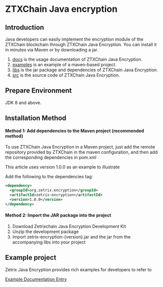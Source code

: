 # ZTXChain Java encryption

## Introduction
Java developers can easily implement the encryption module of the ZTXChain blockchain through ZTXChain Java Encryption. You can install it in minutes via Maven or by downloading a jar.

1. [docs](/docs) is the usage documentation of ZTXChain Java Encryption.
2. [examples](/examples) is an example of a maven-based project.
3. [libs](/libs)  is the jar package and dependencies of ZTXChain Java Encryption.
4. [src](/src) is the source code of ZTXChain Java Encryption.

## Prepare Environment

JDK 8 and above.

## Installation Method

#### Method 1: Add dependencies to the Maven project (recommended method)
To use ZTXChain Java Encryption in a Maven project, just add the remote repository provided by ZTXChain in the maven configuration, and then add the corresponding dependencies in pom.xml

This article uses version 1.0.0 as an example to illustrate

Add the following to the dependencies tag:
``` xml
<dependency>
  <groupId>org.zetrix.encryption</groupId>
  <artifactId>zetrix-encryption</artifactId>
  <version>1.0.0</version>
</dependency>
```
#### Method 2: Import the JAR package into the project
1. Download Zetrixchain Java Encryption Development Kit
2. Unzip the development package
3. Import zetrix-encryption-{version}.jar and the jar from the accompanying libs into your project

## Example project
Zetrix Java Encryption provides rich examples for developers to refer to

[Example Documentation Entry](/docs)
